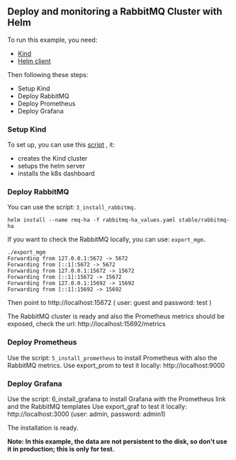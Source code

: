## Deploy and monitoring a RabbitMQ Cluster with Helm 

To run this example, you need:
 * [Kind](https://github.com/kubernetes-sigs/kind)
 * [Helm client](https://helm.sh/)

Then following these steps:
 * Setup Kind
 * Deploy RabbitMQ
 * Deploy Prometheus 
 * Deploy Grafana

### Setup Kind
To set up, you can use this [script](https://github.com/Gsantomaggio/rabbitmq-utils/blob/master/k8s/kind/setup) , it:
 * creates the Kind cluster
 * setups the helm server 
 * installs the k8s dashboard
 
### Deploy RabbitMQ 
You can use the  script: `3_install_rabbitmq.`

```
helm install --name rmq-ha -f rabbitmq-ha_values.yaml stable/rabbitmq-ha
```


If you want to check the RabbitMQ locally, you can use: `export_mgm.`

```
./export_mgm
Forwarding from 127.0.0.1:5672 -> 5672
Forwarding from [::1]:5672 -> 5672
Forwarding from 127.0.0.1:15672 -> 15672
Forwarding from [::1]:15672 -> 15672
Forwarding from 127.0.0.1:15692 -> 15692
Forwarding from [::1]:15692 -> 15692
```

Then point to http://localhost:15672 ( user: guest and password: test ) 

The RabbitMQ cluster is ready and also the Prometheus metrics should be exposed, check the url: 
http://localhost:15692/metrics

### Deploy Prometheus 

Use the script: `5_install_prometheus` to install Prometheus with also the RabbitMQ metrics.
Use export_prom to test it locally: http://localhost:9000 

### Deploy Grafana

Use the script: 6_install_grafana to install Grafana with the Prometheus link and the RabbitMQ templates
Use export_graf to test it locally: http://localhost:3000 (user: admin, password: admin1)

The installation is ready.

**Note: In this example, the data are not persistent to the disk, so don't use it in production; this is only for test.**




 

